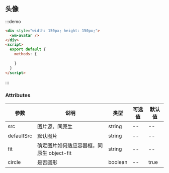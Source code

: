 ## 头像

:::demo

```html
<div style="width: 150px; height: 150px;">
  <wm-avatar />
</div>
<script>
  export default {
    methods: {
      
    }
  }
</script>
```

:::

### Attributes

| 参数 | 说明 | 类型 | 可选值 | 默认值
|---------|--------|-------| --------|--------
| src | 图片源，同原生 | string | -- | --
| defaultSrc | 默认图片 | string | -- | --
| fit | 确定图片如何适应容器框，同原生 object-fit | string | -- | --
| circle | 是否圆形 | boolean | -- | true
